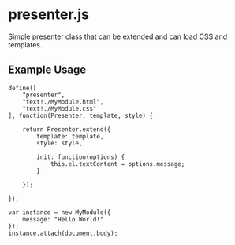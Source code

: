 presenter.js
=========

Simple presenter class that can be extended and can load CSS and templates.

## Example Usage

```
define([
    "presenter",
    "text!./MyModule.html",
    "text!./MyModule.css"
], function(Presenter, template, style) {
    
    return Presenter.extend({
        template: template,
        style: style,

        init: function(options) {
            this.el.textContent = options.message;
        }

    });

});
```

```
var instance = new MyModule({
    message: "Hello World!"
});
instance.attach(document.body);
```